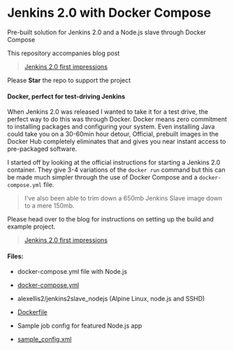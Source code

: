 # Jenkins 2.0 with Docker Compose

Pre-built solution for Jenkins 2.0 and a Node.js slave through Docker Compose

This repository accompanies blog post

> [Jenkins 2.0 first impressions](http://blog.alexellis.io/jenkins-2-0-first-impressions/)

Please **Star** the repo to support the project

#### Docker, perfect for test-driving Jenkins

When Jenkins 2.0 was released I wanted to take it for a test drive, the perfect way to do this was through Docker. Docker means zero commitment to installing packages and configuring your system. Even installing Java could take you on a 30-60min hour detour, Official, prebuilt images in the Docker Hub completely eliminates that and gives you near instant access to pre-packaged software.

I started off by looking at the official instructions for starting a Jenkins 2.0 container. They give 3-4 variations of the `docker run` command but this can be made much simpler through the use of Docker Compose and a `docker-compose.yml` file.

> I've also been able to trim down a 650mb Jenkins Slave image down to a mere 150mb.

Please head over to the blog for instructions on setting up the build and example project.

> [Jenkins 2.0 first impressions](http://blog.alexellis.io/jenkins-2-0-first-impressions/)

#### Files:

* docker-compose.yml file with Node.js
 * [docker-compose.yml](https://github.com/alexellis/jenkins2docker/blob/master/docker-compose.yml)

* alexellis2/jenkins2slave_nodejs (Alpine Linux, node.js and SSHD)
 * [Dockerfile](https://github.com/alexellis/jenkins2docker/blob/master/slave_node_alpine/Dockerfile)

* Sample job config for featured Node.js app
 * [sample_config.xml](https://github.com/alexellis/jenkins2docker/blob/master/sample_config.xml)
